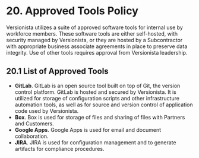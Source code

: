 # 20. Approved Tools Policy

Versionista utilizes a suite of approved software tools for internal use by
workforce members. These software tools are either self-hosted, with security
managed by Versionista, or they are hosted by a Subcontractor with appropriate
business associate agreements in place to preserve data integrity. Use of other
tools requires approval from Versionista leadership.

## 20.1 List of Approved Tools

- **GitLab**. GitLab is an open source tool built on top of Git, the version
  control platform. GitLab is hosted and secured by Versionista. It is utilized
  for storage of configuration scripts and other infrastructure automation
  tools, as well as for source and version control of application code used by
  Versionista.
- **Box**. Box is used for storage of files and sharing of files with Partners
  and Customers.
- **Google Apps**. Google Apps is used for email and document collaboration.
- **JIRA**. JIRA is used for configuration management and to generate artifacts
  for compliance procedures.

